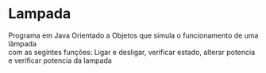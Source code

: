 # Lampada
Programa em Java Orientado a Objetos que simula o funcionamento de uma lâmpada </br> com as segintes funções:
Ligar e desligar, verificar estado, alterar potencia e verificar potencia da lampada

